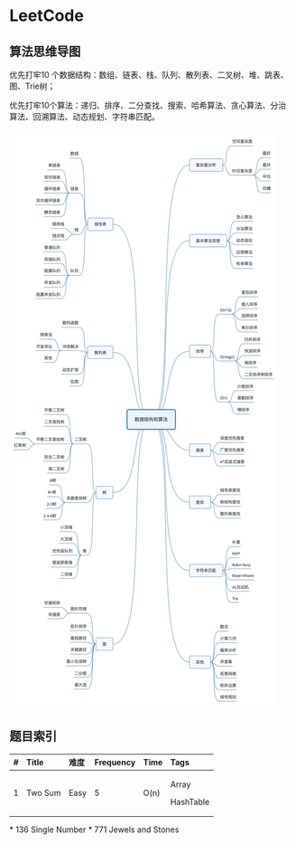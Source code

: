 # LeetCode

## 算法思维导图

优先打牢10 个数据结构：数组、链表、栈、队列、散列表、二叉树、堆、跳表、图、Trie树；

优先打牢10个算法：递归、排序、二分查找、搜索、哈希算法、贪心算法、分治算法、回溯算法、动态规划、字符串匹配。

![](../.gitbook/assets/suan-fa-si-wei-dao-tu.png)

## 题目索引

<table>
  <thead>
    <tr>
      <th style="text-align:left">#</th>
      <th style="text-align:left">Title</th>
      <th style="text-align:left">&#x96BE;&#x5EA6;</th>
      <th style="text-align:left">Frequency</th>
      <th style="text-align:left">Time</th>
      <th style="text-align:left">Tags</th>
    </tr>
  </thead>
  <tbody>
    <tr>
      <td style="text-align:left">1</td>
      <td style="text-align:left">Two Sum</td>
      <td style="text-align:left">Easy</td>
      <td style="text-align:left">5</td>
      <td style="text-align:left">O(n)</td>
      <td style="text-align:left">
        <p>Array</p>
        <p>HashTable</p>
      </td>
    </tr>
  </tbody>
</table>* 136 Single Number
* 771 Jewels and Stones

